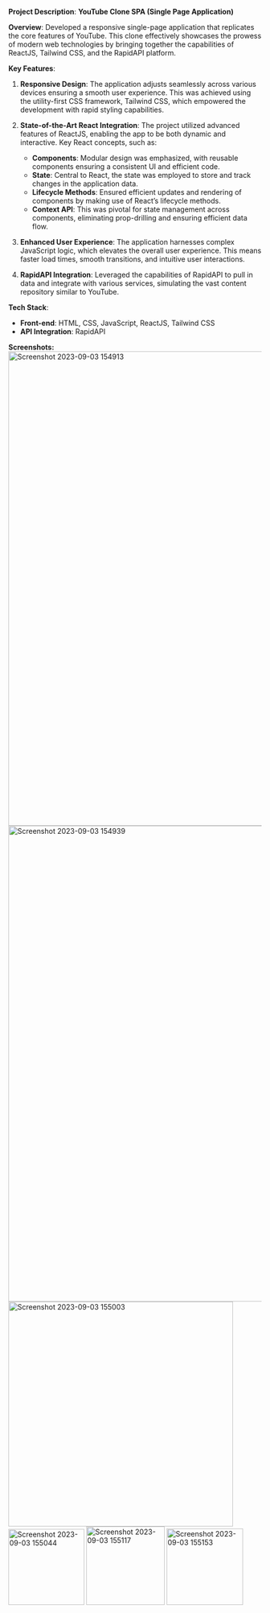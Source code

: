 **Project Description**: **YouTube Clone SPA (Single Page Application)**

**Overview**:
Developed a responsive single-page application that replicates the core features of YouTube. This clone effectively showcases the prowess of modern web technologies by bringing together the capabilities of ReactJS, Tailwind CSS, and the RapidAPI platform.

**Key Features**:

1. **Responsive Design**: The application adjusts seamlessly across various devices ensuring a smooth user experience. This was achieved using the utility-first CSS framework, Tailwind CSS, which empowered the development with rapid styling capabilities.

2. **State-of-the-Art React Integration**: The project utilized advanced features of ReactJS, enabling the app to be both dynamic and interactive. Key React concepts, such as:
    - **Components**: Modular design was emphasized, with reusable components ensuring a consistent UI and efficient code.
    - **State**: Central to React, the state was employed to store and track changes in the application data.
    - **Lifecycle Methods**: Ensured efficient updates and rendering of components by making use of React’s lifecycle methods.
    - **Context API**: This was pivotal for state management across components, eliminating prop-drilling and ensuring efficient data flow.

3. **Enhanced User Experience**: The application harnesses complex JavaScript logic, which elevates the overall user experience. This means faster load times, smooth transitions, and intuitive user interactions.

4. **RapidAPI Integration**: Leveraged the capabilities of RapidAPI to pull in data and integrate with various services, simulating the vast content repository similar to YouTube.

**Tech Stack**:
- **Front-end**: HTML, CSS, JavaScript, ReactJS, Tailwind CSS
- **API Integration**: RapidAPI

**Screenshots:**
<img width="943" alt="Screenshot 2023-09-03 154913" src="https://github.com/Sanskar-keshri/Youtube-Lite/assets/82763697/0b756c66-00f7-4641-8201-0032025b40fa">
<img width="946" alt="Screenshot 2023-09-03 154939" src="https://github.com/Sanskar-keshri/Youtube-Lite/assets/82763697/76650417-0651-426d-8c40-c06e2a64b7e0">
<img width="447" alt="Screenshot 2023-09-03 155003" src="https://github.com/Sanskar-keshri/Youtube-Lite/assets/82763697/c90f0511-6a0c-424b-9db4-57f6163cb494">
<img width="151" alt="Screenshot 2023-09-03 155044" src="https://github.com/Sanskar-keshri/Youtube-Lite/assets/82763697/0eb7e857-e5ac-4f74-aff8-6da1f114ef2d">
<img width="156" alt="Screenshot 2023-09-03 155117" src="https://github.com/Sanskar-keshri/Youtube-Lite/assets/82763697/a692f3d6-267f-4440-89bb-964e2d6c64de">
<img width="152" alt="Screenshot 2023-09-03 155153" src="https://github.com/Sanskar-keshri/Youtube-Lite/assets/82763697/deca0918-e28a-440b-ac0f-e7607f5d153d">











